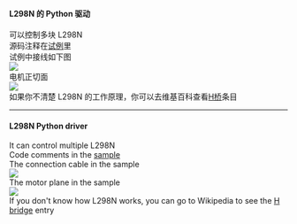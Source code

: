 #### L298N 的 Python 驱动  
可以控制多块 L298N  
源码注释在[试例](https://github.com/lilyvya/L298N/blob/master/motor.sample.py)里  
试例中接线如下图  
![](https://github.com/lilyvya/L298N/blob/master/sample_motor.png)  
电机正切面  
![](https://github.com/lilyvya/L298N/blob/master/sample_motor_plane.png)  
如果你不清楚 L298N 的工作原理，你可以去维基百科查看[H桥](https://zh.wikipedia.org/wiki/H%E6%A1%A5)条目  

---

#### L298N Python driver  
It can control multiple L298N  
Code comments in the [sample](https://github.com/lilyvya/L298N/blob/master/motor.sample.py)  
The connection cable in the sample  
![](https://github.com/lilyvya/L298N/blob/master/sample_motor.png)  
The motor plane in the sample  
![](https://github.com/lilyvya/L298N/blob/master/sample_motor_plane.png)  
If you don't know how L298N works, you can go to Wikipedia to see the [H bridge](https://en.wikipedia.org/wiki/H_bridge) entry  
